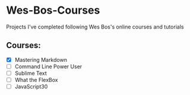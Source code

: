 
# Wes-Bos-Courses
Projects I've completed following Wes Bos's online courses and tutorials

## Courses:
- [x] Mastering Markdown
- [ ] Command Line Power User
- [ ] Sublime Text 
- [ ] What the FlexBox
- [ ] JavaScript30